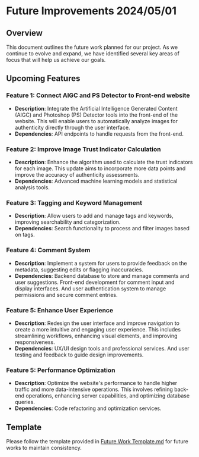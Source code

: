 # Future Improvements 2024/05/01

## Overview
This document outlines the future work planned for our project. As we continue to evolve and expand, we have identified several key areas of focus that will help us achieve our goals. 

## Upcoming Features
### Feature 1: Connect AIGC and PS Detector to Front-end website
- **Description**: Integrate the Artificial Intelligence Generated Content (AIGC) and Photoshop (PS) Detector tools into the front-end of the website. This will enable users to automatically analyze images for authenticity directly through the user interface.
- **Dependencies**: API endpoints to handle requests from the front-end. 
### Feature 2: Improve Image Trust Indicator Calculation
- **Description**: Enhance the algorithm used to calculate the trust indicators for each image. This update aims to incorporate more data points and improve the accuracy of authenticity assessments. 
- **Dependencies**: Advanced machine learning models and statistical analysis tools.
### Feature 3: Tagging and Keyword Management
- **Description**: Allow users to add and manage tags and keywords, improving searchability and categorization.
- **Dependencies**: Search functionality to process and filter images based on tags.
### Feature 4: Comment System
- **Description**: Implement a system for users to provide feedback on the metadata, suggesting edits or flagging inaccuracies.
- **Dependencies**: Backend database to store and manage comments and user suggestions. Front-end development for comment input and display interfaces. And user authentication system to manage permissions and secure comment entries.
### Feature 5: Enhance User Experience
- **Description**: Redesign the user interface and improve navigation to create a more intuitive and engaging user experience. This includes streamlining workflows, enhancing visual elements, and improving responsiveness.
- **Dependencies**: UX/UI design tools and professional services. And user testing and feedback to guide design improvements.
### Feature 5: Performance Optimization
- **Description**: Optimize the website's performance to handle higher traffic and more data-intensive operations. This involves refining back-end operations, enhancing server capabilities, and optimizing database queries. 
- **Dependencies**: Code refactoring and optimization services.

## Template
Please follow the template provided in [Future Work Template.md](./Future%20Work%20Template.md) for future works to maintain consistency.
